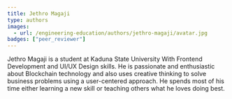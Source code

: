 ```yaml
---
title: Jethro Magaji
type: authors
images:
  - url: /engineering-education/authors/jethro-magaji/avatar.jpg 
badges: ["peer_reviewer"]
---
```

Jethro Magaji is a student at Kaduna State University With Frontend Development and UI/UX Design skills. He is passionate and enthusiastic about Blockchain technology and also uses creative thinking to solve business problems using a user-centered approach. He spends most of his time either learning a new skill or teaching others what he loves doing best.
